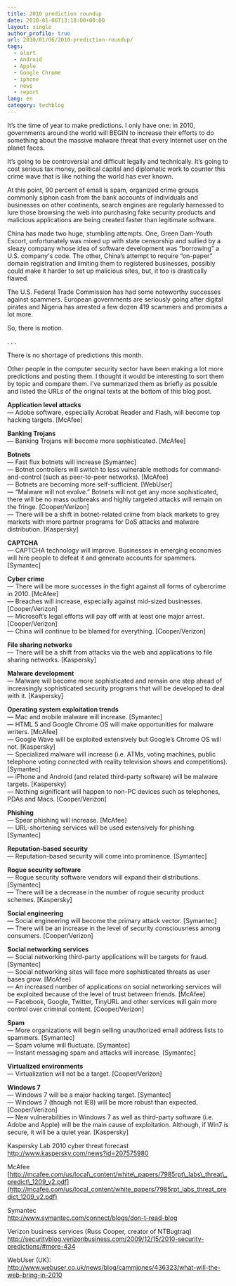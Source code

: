 ```yaml
---
title: 2010 prediction roundup
date: 2010-01-06T13:18:00+00:00
layout: single
author_profile: true
url: 2010/01/06/2010-prediction-roundup/
tags:
  - alert
  - Android
  - Apple
  - Google Chrome
  - iphone
  - news
  - report
lang: en
category: techblog
---
```

It’s the time of year to make predictions. I only have one: in 2010, governments around the world will BEGIN to increase their efforts to do something about the massive malware threat that every Internet user on the planet faces.

It’s going to be controversial and difficult legally and technically. It’s going to cost serious tax money, political capital and diplomatic work to counter this crime wave that is like nothing the world has ever known.

At this point, 90 percent of email is spam, organized crime groups commonly siphon cash from the bank accounts of individuals and businesses on other continents, search engines are regularly harnessed to lure those browsing the web into purchasing fake security products and malicious applications are being created faster than legitimate software.

China has made two huge, stumbling attempts. One, Green Dam-Youth Escort, unfortunately was mixed up with state censorship and sullied by a sleazy company whose idea of software development was “borrowing” a U.S. company's code. The other, China’s attempt to require “on-paper” domain registration and limiting them to registered businesses, possibly could make it harder to set up malicious sites, but, it too is drastically flawed.

The U.S. Federal Trade Commission has had some noteworthy successes against spammers. European governments are seriously going after digital pirates and Nigeria has arrested a few dozen 419 scammers and promises a lot more.

So, there is motion.

. . .

There is no shortage of predictions this month.

Other people in the computer security sector have been making a lot more predictions and posting them. I thought it would be interesting to sort them by topic and compare them. I’ve summarized them as briefly as possible and listed the URLs of the original texts at the bottom of this blog post.

**Application level attacks**  
— Adobe software, especially Acrobat Reader and Flash, will become top hacking targets. [McAfee]

**Banking Trojans**  
— Banking Trojans will become more sophisticated. [McAfee]

**Botnets**  
— Fast flux botnets will increase [Symantec]  
— Botnet controllers will switch to less vulnerable methods for command-and-control (such as peer-to-peer networks). [McAfee]  
— Botnets are becoming more self-sufficient. [WebUser]  
— “Malware will not evolve.” Botnets will not get any more sophisticated, there will be no mass outbreaks and highly targeted attacks will remain on the fringe. [Cooper/Verizon]  
— There will be a shift in botnet-related crime from black markets to grey markets with more partner programs for DoS attacks and malware distribution. [Kaspersky]

**CAPTCHA**  
— CAPTCHA technology will improve. Businesses in emerging economies will hire people to defeat it and generate accounts for spammers. [Symantec]

**Cyber crime**  
— There will be more successes in the fight against all forms of cybercrime in 2010. [McAfee]  
— Breaches will increase, especially against mid-sized businesses. [Cooper/Verizon]  
— Microsoft’s legal efforts will pay off with at least one major arrest. [Cooper/Verizon]  
— China will continue to be blamed for everything. [Cooper/Verizon]

**File sharing networks**  
— There will be a shift from attacks via the web and applications to file sharing networks. [Kaspersky]

**Malware development**  
— Malware will become more sophisticated and remain one step ahead of increasingly sophisticated security programs that will be developed to deal with it. [Kaspersky]

**Operating system exploitation trends**  
— Mac and mobile malware will increase. [Symantec]  
— HTML 5 and Google Chrome OS will make opportunities for malware writers. [McAfee]  
— Google Wave will be exploited extensively but Google’s Chrome OS will not. [Kaspersky]  
— Specialized malware will increase (i.e. ATMs, voting machines, public telephone voting connected with reality television shows and competitions). [Symantec]  
— iPhone and Android (and related third-party software) will be malware targets. [Kaspersky]  
— Nothing significant will happen to non-PC devices such as telephones, PDAs and Macs. [Cooper/Verizon]

**Phishing**  
— Spear phishing will increase. [McAfee]  
— URL-shortening services will be used extensively for phishing. [Symantec]

**Reputation-based security**  
— Reputation-based security will come into prominence. [Symantec]

**Rogue security software**  
— Rogue security software vendors will expand their distributions. [Symantec]  
— There will be a decrease in the number of rogue security product schemes. [Kaspersky]

**Social engineering**  
— Social engineering will become the primary attack vector. [Symantec]  
— There will be an increase in the level of security consciousness among consumers. [Cooper/Verizon]

**Social networking services**  
— Social networking third-party applications will be targets for fraud. [Symantec]  
— Social networking sites will face more sophisticated threats as user bases grow. [McAfee]  
— An increased number of applications on social networking services will be exploited because of the level of trust between friends. [McAfee]  
— Facebook, Google, Twitter, TinyURL and other services will gain more control over criminal content. [Cooper/Verizon]

**Spam**  
— More organizations will begin selling unauthorized email address lists to spammers. [Symantec]  
— Spam volume will fluctuate. [Symantec]  
— Instant messaging spam and attacks will increase. [Symantec]

**Virtualized environments**  
— Virtualization will not be a target. [Cooper/Verizon]

**Windows 7**  
— Windows 7 will be a major hacking target. [Symantec]  
— Windows 7 (though not IE8) will be more robust than expected. [Cooper/Verizon]  
— New vulnerabilities in Windows 7 as well as third-party software (i.e. Adobe and Apple) will be the main cause of exploitation. Although, if Win7 is secure, it will be a quiet year. [Kaspersky]

Kaspersky Lab 2010 cyber threat forecast  
<http://www.kaspersky.com/news?id=207575980>

McAfee  
[http://mcafee.com/us/local\_content/white\_papers/7985rpt\_labs\_threat\_predict\_1209_v2.pdf](http://mcafee.com/us/local_content/white_papers/7985rpt_labs_threat_predict_1209_v2.pdf)

Symantec  
<http://www.symantec.com/connect/blogs/don-t-read-blog>

Verizon business services (Russ Cooper, creator of NTBugtraq)  
<http://securityblog.verizonbusiness.com/2009/12/15/2010-security-predictions/#more-434>

WebUser (UK):  
<http://www.webuser.co.uk/news/blog/cammjones/436323/what-will-the-web-bring-in-2010>